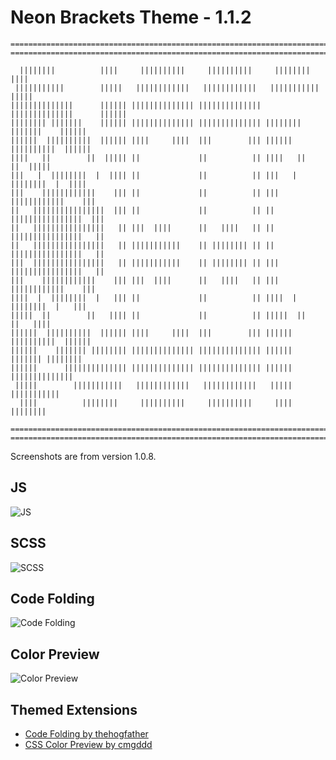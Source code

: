 Neon Brackets Theme - 1.1.2
=========

```
===================================================================================
===================================================================================

  ||||||||          ||||     ||||||||||     ||||||||||     ||||||||          ||||
 |||||||||||        |||||   ||||||||||||   ||||||||||||   |||||||||||        |||||
||||||||||||||      |||||| |||||||||||||| |||||||||||||| ||||||||||||||      ||||||
|||||||| |||||||    |||||| |||||||||||||| |||||||||||||| |||||||| |||||||    ||||||
||||||  ||||||||||  |||||| ||||     ||||  |||        ||| ||||||  ||||||||||  ||||||
||||   ||        ||  ||||| ||             ||          || ||||   ||        ||  |||||
|||   |  ||||||||  |  |||| ||             ||          || |||   |  ||||||||  |  ||||
|||    ||||||||||||    ||| ||             ||          || |||    ||||||||||||    |||
||   ||||||||||||||||  ||| ||             ||          || ||   ||||||||||||||||  |||
||   ||||||||||||||||   || |||  ||||      ||   ||||   || ||   ||||||||||||||||   ||
||   ||||||||||||||||   || |||||||||||    || |||||||| || ||   ||||||||||||||||   ||
|||  ||||||||||||||||   || |||||||||||    || |||||||| || |||  ||||||||||||||||   ||
|||    ||||||||||||    ||| |||  ||||      ||   ||||   || |||    ||||||||||||    |||
||||  |  ||||||||  |   ||| ||             ||          || ||||  |  ||||||||  |   |||
|||||  ||        ||   |||| ||             ||          || |||||  ||        ||   ||||
||||||  ||||||||||  |||||| ||||     ||||  |||        ||| ||||||  ||||||||||  ||||||
||||||    ||||||| |||||||| |||||||||||||| |||||||||||||| ||||||    ||||||| ||||||||
||||||      |||||||||||||| |||||||||||||| |||||||||||||| ||||||      ||||||||||||||
 |||||        |||||||||||   ||||||||||||   ||||||||||||   |||||        |||||||||||
  ||||          ||||||||     ||||||||||     ||||||||||     ||||          ||||||||

===================================================================================
===================================================================================
```


Screenshots are from version 1.0.8.


## JS
![JS](https://github.com/dustindowell22/neon-brackets-theme/blob/master/preview/js.png)

## SCSS
![SCSS](https://github.com/dustindowell22/neon-brackets-theme/blob/master/preview/scss.png)

## Code Folding
![Code Folding](https://github.com/dustindowell22/neon-brackets-theme/blob/master/preview/code-folding.png)

## Color Preview
![Color Preview](https://github.com/dustindowell22/neon-brackets-theme/blob/master/preview/color-preview.png)


## Themed Extensions
+ [Code Folding by thehogfather](https://github.com/thehogfather/brackets-code-folding)
+ [CSS Color Preview by cmgddd](https://github.com/cmgddd/Brackets-css-color-preview)
